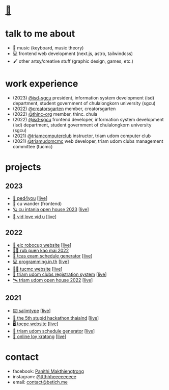 <!-- [<img src="/src/profile.svg" alt="profile" />](https://github.com/betich/betich/blob/main/src/profile.svg) -->

<!-- <img width="20%" align="left" src="/src/betich.png" alt="profile"> -->

<h1><a href="https://betich.me" target="_blank" title="hi, i'm thee">👋</a></h1>

# talk to me about
- 🎹 music (keyboard, music theory)
- 💻 frontend web development (next.js, astro, tailwindcss)
- 🖌️ other artsy/creative stuff (graphic design, games, etc.)

# work experience
- (2023) [@isd-sgcu](https://github.com/isd-sgcu) president, information system development (isd) department, student government of chulalongkorn university (sgcu)
- (2022) [@creatorsgarten](https://github.com/creatorsgarten) member, creatorsgarten
- (2022) [@thinc-org](https://github.com/thinc-org) member, thinc. chula
- (2022) [@isd-sgcu](https://github.com/isd-sgcu) frontend developer, information system development (isd) department, student government of chulalongkorn university (sgcu)
- (2021) [@triamcomputerclub](https://github.com/triamcomputerclub) instructor, triam udom computer club
- (2021) [@triamudomcmc](https://github.com/triamudomcmc) web developer, triam udom clubs management committee (tucmc)

# projects

## 2023
- [🦆 ped4you](https://github.com/PED4you/ped4you-website) \[[live](https://ped4you.com)\]
- 👞 cu wander (frontend)
- [🪐 cu intania open house 2023](https://github.com/thinc-org/intania-oph) \[[live](https://intania-oph.vercel.app/)\]
- [🌷 vid love vid u](https://github.com/vidlovevidu-chula/vlvu-website) \[[live](https://vidlovevidu.com)\]

## 2022
- [🤖 eic robocup website](https://github.com/robocup-eic/eic-website) \[[live](https://eicrobocup.com)\]
- [👨‍🎓 rub puen kao mai 2022](https://github.com/isd-sgcu/rnkm65-frontend)
- [📕 tcas exam schedule generator](https://github.com/betich/tcas3-schedule-generator) \[[live](https://tcas.betich.me)\]
- [💻 programming.in.th](https://github.com/programming-in-th/programming.in.th) \[[live](https://staging.programming.in.th)\]
- [👩‍💻 tucmc website](https://github.com/triamudomcmc/tucmc-site) \[[live](https://clubs.triamudom.ac.th/)\]
- [📝 triam udom clubs registration system](https://github.com/triamudomcmc/clubreg) \[[live](https://register.clubs.triamudom.ac.th/)\]
- [🛰️ triam udom open house 2022](https://github.com/triamudomcmc/openhouse2022) \[[live](https://openhouse-2022.vercel.app/)\]

## 2021
- [⌨️ salimtype](https://github.com/betich/salimtype) \[[live](https://salim-type.web.app)\]
- [👾 the 5th stupid hackathon thaialnd](https://github.com/StupidHackTH/Stupid-Hackathon-5-Webpage) \[[live](https://stupid.hackathon.in.th/5)\]
- [🖥️ tocpc website](https://github.com/TOCPC/tocpc-site) \[[live](https://tocpc.codes)\]
- [📅 triam udom schedule generator](https://github.com/triamudomcmc/schedule-generator) \[[live](https://schedule.tucm.cc)\]
- [🌿 online loy kratong](https://github.com/triamudomcmc/loy-kratong) \[[live](https://loy-kratong.vercel.app/)\]

# contact

- facebook: [Panithi Makthiengtrong](https://fb.me/panithi.makthiengtrong)
- instagram: [@ttthhheeeeeeeee](https://instagram.com/ttthhheeeeeeeee/)
- email: [contact@betich.me](mailto:contact@betich.me)
